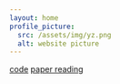 ```yaml
---
layout: home
profile_picture:
  src: /assets/img/yz.png
  alt: website picture
---
```



[code](https://baike.baidu.com)
[paper reading](https://baike.baidu.com)